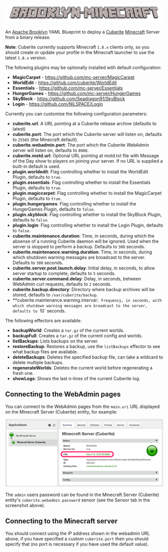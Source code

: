 # ![brooklyn-minecraft](https://raw.githubusercontent.com/johnmccabe/brooklyn-minecraft/gh-pages/images/brooklyn-minecraft.png)
An [Apache Brooklyn](http://brooklyn.apache.org) YAML Blueprint to deploy a [Cuberite](http://www.cuberite.org) [Minecraft](https://minecraft.net/) Server from a binary release.

**Note**: Cuberite currently supports Minecraft `1.8.x` clients only, so you should create or update your profile in the Minecraft launcher to use the latest `1.8.x` version.

The following plugins may be optionally installed with default configuration:

- **MagicCarpet** - https://github.com/mc-server/MagicCarpet
- **WorldEdit** - https://github.com/cuberite/WorldEdit
- **Essentials** - https://github.com/mc-server/Essentials
- **HungerGames** - https://github.com/mc-server/HungerGames
- **SkyBlock** - https://github.com/Seadragon91/SkyBlock
- **Login** - https://github.com/NiLSPACE/Login

Currently you can customise the following configuration parameters:

- **cuberite.url**: A URL pointing at a Cuberite release archive (defaults to latest)
- **cuberite.port**: The port which the Cuberite server will listen on, defaults to `25565` (the Minecraft default).
- **cuberite.webadmin.port**: The port which the Cuberite WebAdmin server will listen on, defaults to `8080`.
- **cuberite.motd.url**: Optional URL pointing at motd.txt file with Message of the Day show to players on joining your server. If no URL is supplied a built-in default is used. 
- **plugin.worldedit**: Flag controlling whether to install the WorldEdit Plugin, defaults to `true`.
- **plugin.essentials**: Flag controlling whether to install the Essentials Plugin, defaults to `true`.
- **plugin.magiccarpet**: Flag controlling whether to install the MagicCarpet Plugin, defaults to `true`.
- **plugin.hungergames**: Flag controlling whether to install the HungerGames Plugin, defaults to `false`.
- **plugin.skyblock**: Flag controlling whether to install the SkyBlock Plugin, defaults to `false`.
- **plugin.login**: Flag controlling whether to install the Login Plugin, defaults to `false`.
- **cuberite.maintenance.duration**: Time, in seconds, during which the absense of a running Cuberite daemon will be ignored. Used when the server is stopped to perform a backup. Defaults to `300` seconds.
- **cuberite.maintenance.warning.duration**: Time, in seconds, during which shutdown warning messages are broadcast to the server. Defaults to `300` seconds.
- **cuberite.server.post.launch.delay**: Initial delay, in seconds, to allow server startup to complete, defaults to `5` seconds.
- **cuberite.server.command.delay**: Delay, in seconds, between WebAdmin curl requests, defaults to `2` seconds.
- **cuberite.backup.directory**: Directory where backup archives will be stored, defaults to `/var/cuberite/backup`.
- **cuberite.maintenance.warning.interval`: Frequency, in seconds, with which shutdown warning messages are broadcast to the server, defaults to `10` seconds.

The following effectors are available:

- **backupWorld**: Creates a `tar.gz` of the current worlds.
- **backupFull**: Creates a `tar.gz` of the current config and worlds.
- **listBackups**: Lists backups on the server.
- **restoreBackup**: Restores a backup, use the `listBackups` effector to see what backup files are available.
- **deleteBackups**: Deletes the specified backup file, can take a wildcard to delete multiple backups.
- **regenerateWorlds**: Deletes the current world before regenerating a fresh one.
- **showLogs**: Shows the last n-lines of the current Cuberite log.


## Connecting to the WebAdmin pages

You can connect to the WebAdmin pages from the `main.uri` URL displayed on the Minecraft Server (Cuberite) entity, for example:

![webadmin-url](https://raw.githubusercontent.com/johnmccabe/brooklyn-minecraft/gh-pages/images/webadmin_url.png)

The `admin` users password can be found in the Minecraft Server (Cuberite) entity's `cuberite.webadmin.password` sensor (see the Sensor tab in the screenshot above).

## Connecting to the Minecraft server

You should connect using the IP address shown in the webadmin URL above, if you have specified a custom `cuberite.port` then you should specify that (no port is necessary if you have used the default value).